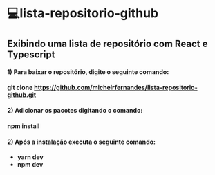 # 💻lista-repositorio-github
 __Exibindo uma lista de repositório com React e Typescript__
---
 #### 1) Para baixar o repositório, digite o seguinte comando: 
 __git clone https://github.com/michelrfernandes/lista-repositorio-github.git__
 
 #### 2) Adicionar os pacotes digitando o comando: 
 __npm install__

 #### 2) Após a instalação executa o seguinte comando:
 * __yarn dev__
 * __npm dev__
